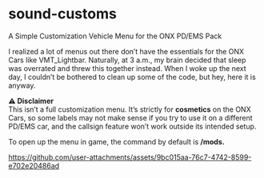 # sound-customs
A Simple Customization Vehicle Menu for the ONX PD/EMS Pack

I realized a lot of menus out there don’t have the essentials for the ONX Cars like VMT_Lightbar. Naturally, at 3 a.m., my brain decided that sleep was overrated and threw this together instead. When I woke up the next day, I couldn’t be bothered to clean up some of the code, but hey, here it is anyway.

**⚠️ Disclaimer**  
This isn’t a full customization menu. It’s strictly for **cosmetics** on the ONX Cars, so some labels may not make sense if you try to use it on a different PD/EMS car, and the callsign feature won’t work outside its intended setup.  

To open up the menu in game, the command by default is **/mods.** 

https://github.com/user-attachments/assets/9bc015aa-76c7-4742-8599-e702e20486ad

